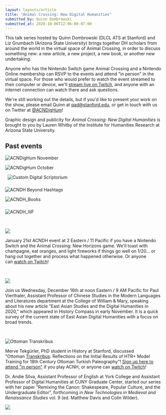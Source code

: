 ```yaml
---
layout: layouts/article
title: "Animal Crossing: New Digital Humanities"
submitted_by: Quinn Dombrowski
submitted_at: 2020-10-06T22:06:00-07:00
---
```


This talk series hosted by Quinn Dombrowski (DLCL ATS at Stanford) and Liz Grumbach (Arizona State University) brings together DH scholars from around the world in the virtual space of Animal Crossing, in order to discuss something new: a new article, a new project, a new book, or another new undertaking. 


Anyone who has the Nintendo Switch game Animal Crossing and a Nintendo Online membership can RSVP to the events and attend "in person" in the virtual space. For those who would prefer to watch the event streamed to their computer or device, we'll [stream live on Twitch](https://www.twitch.tv/acndighum), and anyone with an internet connection can watch there and ask questions.


We're still working out the details, but if you'd like to present your work on the show, please email Quinn at [qad@stanford.edu](mailto:qad@stanford.edu), or get in touch with us on Twitter at [@ACNDigHum](https://twitter.com/acndighum)!


Graphic design and publicity for *Animal Crossing: New Digital Humanities* is brought to you by Lauren Whitby of the Institute for Humanities Research at Arizona State University.


Past events
-----------


![ACNDigHum November](https://live.staticflickr.com/65535/51467565925_50f36cde7d_b.jpg)


![ACNDigHum October](https://live.staticflickr.com/65535/51467565890_a712592482_b.jpg)


 
![Custom Digital Scriptorium](https://live.staticflickr.com/65535/51247978855_c1493bab04_b.jpg)


### 


![ACNDH Beyond Hashtags](https://live.staticflickr.com/65535/51170917626_b0c42317ee_b.jpg)


![ACNDH_Books](https://live.staticflickr.com/65535/50935890436_de615fd103_b.jpg)


### 


![ACNDH_IIIF](https://live.staticflickr.com/65535/50861440638_7dbbbfee8f_b.jpg)


 


![](https://live.staticflickr.com/65535/50845252753_bfca881d69_b.jpg)


January 21st ACNDH event at 2 Eastern / 11 Pacific if you have a Nintendo Switch and the Animal Crossing: New Horizons game. We'll toast with champagne, eat oranges, and light fireworks if things go well on 1/20... or hang out together and process what happened otherwise. Or anyone can [watch on Twitch](https://www.twitch.tv/acndighum)!


 


![](https://live.staticflickr.com/65535/50691772893_0c3a5fb6c5_b.jpg)


Join us Wednesday, December 16th at noon Eastern / 9 AM Pacific for Paul Vierthaler, Assistant Professor of Chinese Studies in the Modern Languages and Literatures department at the College of William & Mary, speaking about his new article "East Asian Studies and the Digital Humanities in 2020," which appeared in History Compass in early November. It is a quick survey of the current state of East Asian Digital Humanities with a focus on broad trends. 


 


![Ottoman Transkribus](https://live.staticflickr.com/65535/50625597441_e7f7c9ba40_b.jpg)


Merve Tekgürler, PhD student in History at Stanford, discussed "Ottoman [Transkribus](https://transkribus.eu/): Reflections on the Initial Results of HTR+ Model Training for 18th Century Ottoman Turkish Paleography"! [Sign up here to attend "in person"](https://forms.gle/qGi9cxNqr8Y9LYLQ8) if you play ACNH, or anyone can [watch on Twitch](https://www.twitch.tv/acndighum)! 


Dr. Andie Silva, Assistant Professor of English at York College and Assistant Professor of Digital Humanities at CUNY Graduate Center, started our series with her paper "Remixing the Canon: Shakespeare, Popular Culture, and the Undergraduate Editor", forthcoming in *New Technologies in Medieval and Renaissance Studies* vol. 9 (ed. Matthew Davis and Colin Wilder). 


![](https://live.staticflickr.com/65535/50433345736_40fb2160ce_b.jpg)


